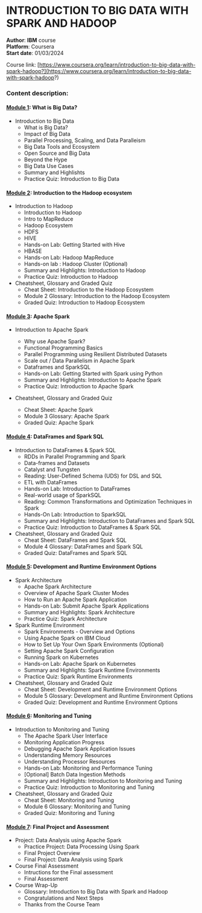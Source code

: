 # INTRODUCTION TO BIG DATA WITH SPARK AND HADOOP
**Author**: **IBM** course  
**Platform**: Coursera  
**Start date**: 01/03/2024

Course link: [https://www.coursera.org/learn/introduction-to-big-data-with-spark-hadoop?](https://www.coursera.org/learn/introduction-to-big-data-with-spark-hadoop?)

### Content description:
#### <u>Module 1</u>: What is Big Data?
- Introduction to Big Data
    - What is Big Data?
    - Impact of Big Data
    - Parallel Processing, Scaling, and Data Paralleism
    - Big Data Tools and Ecosystem
    - Open Source and Big Data
    - Beyond the Hype
    - Big Data Use Cases
    - Summary and Highlishts
    - Practice Quiz: Introduction to Big Data

#### <u>Module 2</u>: Introduction to the Hadoop ecosystem
- Introduction to Hadoop
    - Introduction to Hadoop
    - Intro to MapReduce
    - Hadoop Ecosystem
    - HDFS
    - HIVE
    - Hands-on Lab: Getting Started with Hive
    - HBASE
    - Hands-on Lab: Hadoop MapReduce
    - Hands-on lab : Hadoop Cluster (Optional)
    - Summary and Highlights: Introduction to Hadoop
    - Practice Quiz: Introduction to Hadoop
- Cheatsheet, Glossary and Graded Quiz
    - Cheat Sheet: Introduction to the Hadoop Ecosystem
    - Module 2 Glossary: Introduction to the Hadoop Ecosystem
    - Graded Quiz: Introduction to Hadoop Ecosystem

#### <u>Module 3</u>: Apache Spark
- Introduction to Apache Spark
    - Why use Apache Spark?
    - Functional Programming Basics
    - Parallel Programming using Resilient Distributed Datasets
    - Scale out / Data Parallelism in Apache Spark
    - Dataframes and SparkSQL
    - Hands-on Lab: Getting Started with Spark using Python
    - Summary and Highlights: Introduction to Apache Spark
    - Practice Quiz: Introduction to Apache Spark


- Cheatsheet, Glossary and Graded Quiz
    - Cheat Sheet: Apache Spark
    - Module 3 Glossary: Apache Spark
    - Graded Quiz: Apache Spark

#### <u>Module 4</u>: DataFrames and Spark SQL
- Introduction to DataFrames & Spark SQL
    - RDDs in Parallel Programming and Spark
    - Data-frames and Datasets
    - Catalyst and Tungsten
    - Reading: User-Defined Schema (UDS) for DSL and SQL
    - ETL with DataFrames
    - Hands-on Lab: Introduction to DataFrames
    - Real-world usage of SparkSQL
    - Reading: Common Transformations and Optimization Techniques in Spark
    - Hands-On Lab: Introduction to SparkSQL
    - Summary and Highlights: Introduction to DataFrames and Spark SQL
    - Practice Quiz: Introduction to DataFrames & Spark SQL
- Cheatsheet, Glossary and Graded Quiz
    - Cheat Sheet: DataFrames and Spark SQL
    - Module 4 Glossary: DataFrames and Spark SQL
    - Graded Quiz: DataFrames and Spark SQL

#### <u>Module 5</u>: Development and Runtime Environment Options
- Spark Architecture
    - Apache Spark Architecture
    - Overview of Apache Spark Cluster Modes
    - How to Run an Apache Spark Application
    - Hands-on Lab: Submit Apache Spark Applications
    - Summary and Highlights: Spark Architecture
    - Practice Quiz: Spark Architecture
- Spark Runtime Environment
    - Spark Environments - Overview and Options
    - Using Apache Spark on IBM Cloud
    - How to Set Up Your Own Spark Environments (Optional)
    - Setting Apache Spark Configuration
    - Running Spark on Kubernetes
    - Hands-on Lab: Apache Spark on Kubernetes
    - Summary and Highlights: Spark Runtime Environments
    - Practice Quiz: Spark Runtime Environments
- Cheatsheet, Glossary and Graded Quiz
    - Cheat Sheet: Development and Runtime Environment Options
    - Module 5 Glossary: Development and Runtime Environment Options
    - Graded Quiz: Development and Runtime Environment Options


#### <u>Module 6</u>: Monitoring and Tuning
- Introduction to Monitoring and Tuning
    - The Apache Spark User Interface
    - Monitoring Application Progress
    - Debugging Apache Spark Application Issues
    - Understanding Memory Resources
    - Understanding Processor Resources
    - Hands-on Lab: Monitoring and Performance Tuning
    - [Optional] Batch Data Ingestion Methods
    - Summary and Highlights: Introduction to Monitoring and Tuning
    - Practice Quiz: Introduction to Monitoring and Tuning
- Cheatsheet, Glossary and Graded Quiz
    - Cheat Sheet: Monitoring and Tuning
    - Module 6 Glossary: Monitoring and Tuning
    - Graded Quiz: Monitoring and Tuning



#### <u>Module 7</u>: Final Project and Assessment
- Project: Data Analysis using Apache Spark
    - Practice Project: Data Processing Using Spark
    - Final Project Overview
    - Final Project: Data Analysis using Spark
- Course Final Assessment
    - Intructions for the Final assessment
    - Final Assessment
- Course Wrap-Up
    - Glossary: Introduction to Big Data with Spark and Hadoop
    - Congratulations and Next Steps
    - Thanks from the Course Team